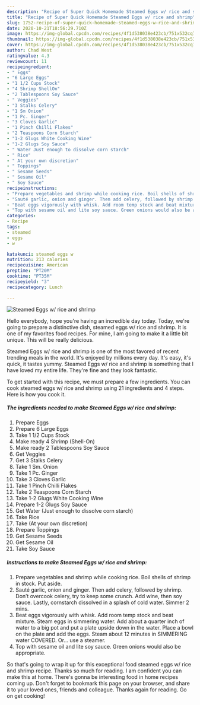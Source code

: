 ```yaml
---
description: "Recipe of Super Quick Homemade Steamed Eggs w/ rice and shrimp"
title: "Recipe of Super Quick Homemade Steamed Eggs w/ rice and shrimp"
slug: 1752-recipe-of-super-quick-homemade-steamed-eggs-w-rice-and-shrimp
date: 2020-10-21T18:56:29.710Z
image: https://img-global.cpcdn.com/recipes/4f1d538038e423cb/751x532cq70/steamed-eggs-w-rice-and-shrimp-recipe-main-photo.jpg
thumbnail: https://img-global.cpcdn.com/recipes/4f1d538038e423cb/751x532cq70/steamed-eggs-w-rice-and-shrimp-recipe-main-photo.jpg
cover: https://img-global.cpcdn.com/recipes/4f1d538038e423cb/751x532cq70/steamed-eggs-w-rice-and-shrimp-recipe-main-photo.jpg
author: Chad West
ratingvalue: 4.3
reviewcount: 11
recipeingredient:
- " Eggs"
- "6 Large Eggs"
- "1 1/2 Cups Stock"
- "4 Shrimp ShellOn"
- "2 Tablespoons Soy Sauce"
- " Veggies"
- "3 Stalks Celery"
- "1 Sm Onion"
- "1 Pc. Ginger"
- "3 Cloves Garlic"
- "1 Pinch Chilli Flakes"
- "2 Teaspoons Corn Starch"
- "1-2 Glugs White Cooking Wine"
- "1-2 Glugs Soy Sauce"
- " Water Just enough to dissolve corn starch"
- " Rice"
- " At your own discretion"
- " Toppings"
- " Sesame Seeds"
- " Sesame Oil"
- " Soy Sauce"
recipeinstructions:
- "Prepare vegetables and shrimp while cooking rice. Boil shells of shrimp in stock. Put aside."
- "Sauté garlic, onion and ginger. Then add celery, followed by shrimp. Don’t overcook celery, try to keep some crunch. Add wine, then soy sauce. Lastly, cornstarch dissolved in a splash of cold water. Simmer 2 mins."
- "Beat eggs vigorously with whisk. Add room temp stock and beat mixture. Steam eggs in simmering water. Add about a quarter inch of water to a big pot and put a plate upside down in the water. Place a bowl on the plate and add the eggs. Steam about 12 minutes in SIMMERING water COVERED. Or... use a steamer."
- "Top with sesame oil and lite soy sauce. Green onions would also be appropriate."
categories:
- Recipe
tags:
- steamed
- eggs
- w

katakunci: steamed eggs w 
nutrition: 213 calories
recipecuisine: American
preptime: "PT20M"
cooktime: "PT35M"
recipeyield: "3"
recipecategory: Lunch

---
```



![Steamed Eggs w/ rice and shrimp](https://img-global.cpcdn.com/recipes/4f1d538038e423cb/751x532cq70/steamed-eggs-w-rice-and-shrimp-recipe-main-photo.jpg)

Hello everybody, hope you're having an incredible day today. Today, we're going to prepare a distinctive dish, steamed eggs w/ rice and shrimp. It is one of my favorites food recipes. For mine, I am going to make it a little bit unique. This will be really delicious.



Steamed Eggs w/ rice and shrimp is one of the most favored of recent trending meals in the world. It's enjoyed by millions every day. It's easy, it's quick, it tastes yummy. Steamed Eggs w/ rice and shrimp is something that I have loved my entire life. They're fine and they look fantastic.


To get started with this recipe, we must prepare a few ingredients. You can cook steamed eggs w/ rice and shrimp using 21 ingredients and 4 steps. Here is how you cook it.

<!--inarticleads1-->

##### The ingredients needed to make Steamed Eggs w/ rice and shrimp:

1. Prepare  Eggs
1. Prepare 6 Large Eggs
1. Take 1 1/2 Cups Stock
1. Make ready 4 Shrimp (Shell-On)
1. Make ready 2 Tablespoons Soy Sauce
1. Get  Veggies
1. Get 3 Stalks Celery
1. Take 1 Sm. Onion
1. Take 1 Pc. Ginger
1. Take 3 Cloves Garlic
1. Take 1 Pinch Chilli Flakes
1. Take 2 Teaspoons Corn Starch
1. Take 1-2 Glugs White Cooking Wine
1. Prepare 1-2 Glugs Soy Sauce
1. Get  Water (Just enough to dissolve corn starch)
1. Take  Rice
1. Take  (At your own discretion)
1. Prepare  Toppings
1. Get  Sesame Seeds
1. Get  Sesame Oil
1. Take  Soy Sauce




<!--inarticleads2-->

##### Instructions to make Steamed Eggs w/ rice and shrimp:

1. Prepare vegetables and shrimp while cooking rice. Boil shells of shrimp in stock. Put aside.
1. Sauté garlic, onion and ginger. Then add celery, followed by shrimp. Don’t overcook celery, try to keep some crunch. Add wine, then soy sauce. Lastly, cornstarch dissolved in a splash of cold water. Simmer 2 mins.
1. Beat eggs vigorously with whisk. Add room temp stock and beat mixture. Steam eggs in simmering water. Add about a quarter inch of water to a big pot and put a plate upside down in the water. Place a bowl on the plate and add the eggs. Steam about 12 minutes in SIMMERING water COVERED. Or... use a steamer.
1. Top with sesame oil and lite soy sauce. Green onions would also be appropriate.




So that's going to wrap it up for this exceptional food steamed eggs w/ rice and shrimp recipe. Thanks so much for reading. I am confident you can make this at home. There's gonna be interesting food in home recipes coming up. Don't forget to bookmark this page on your browser, and share it to your loved ones, friends and colleague. Thanks again for reading. Go on get cooking!
